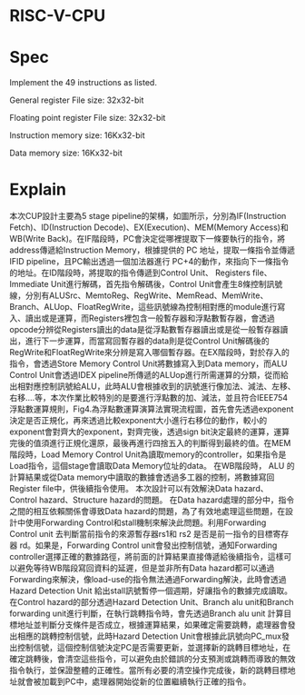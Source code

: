 # RISC-V-CPU


# Spec

Implement the 49 instructions as listed.

General register File size: 32x32-bit

Floating point register File size: 32x32-bit

Instruction memory size: 16Kx32-bit

Data memory size: 16Kx32-bit


# Explain


本次CUP設計主要為5 stage pipeline的架構，如圖所示，分別為IF(Instruction Fetch)、ID(Instruction Decode)、EX(Execution)、MEM(Memory Access)和WB(Write Back)。在IF階段時，PC會決定從哪裡提取下一條要執行的指令，將address傳遞給Instruction Memory，根據提供的 PC 地址，提取一條指令並傳遞IFID  pipeline，且PC輸出透過一個加法器進行 PC+4的動作，來指向下一條指令的地址。在ID階段時，將提取的指令傳遞到Control Unit、 Registers file、Immediate Unit進行解碼，首先指令解碼後，Control Unit會產生8條控制訊號線，分別有ALUSrc、MemtoReg、RegWrite、MemRead、MemWrite、Branch、ALUop、FloatRegWrite，這些訊號線為控制相對應的module進行寫入、讀出或是運算，而Registers裡包含一般暫存器和浮點數暫存器，會透過opcode分辨從Registers讀出的data是從浮點數暫存器讀出或是從一般暫存器讀出，進行下一步運算，而當寫回暫存器的data則是從Control Unit解碼後的RegWrite和FloatRegWrite來分辨是寫入哪個暫存器。在EX階段時，對於存入的指令，會透過Store Memory Control Unit將數據寫入到Data memory，而ALU Control Unit會透過IDEX  pipeline所傳遞的ALUop進行所需運算的分類，從而給出相對應控制訊號給ALU，此時ALU會根據收到的訊號進行像加法、減法、左移、右移….等，本次作業比較特別的是要進行浮點數的加、減法，並且符合IEEE754浮點數運算規則，Fig4.為浮點數運算演算法實現流程圖，首先會先透過exponent決定是否正規化，再來透過比較exponent大小進行右移位的動作，較小的exponent會對齊大的exponent，對齊完後，透過sign bit決定最終的運算，運算完後的值須進行正規化還原，最後再進行四捨五入的判斷得到最終的值。在MEM階段時，Load Memory Control Unit為讀取memory的controller，如果指令是Load指令，這個stage會讀取Data Memory位址的data。
        在WB階段時， ALU 的計算結果或從Data memory中讀取的數據會透過多工器的控制，將數據寫回Register file中，供後續指令使用。
         本次設計可以有效解決Data hazard、Control hazard、Structure hazard的問題。
         在Data hazard處理的部分中，指令之間的相互依賴關係會導致Data hazard的問題，為了有效地處理這些問題，在設計中使用Forwarding Control和stall機制來解決此問題。利用Forwarding Control  unit 去判斷當前指令的來源暫存器rs1和 rs2 是否是前一指令的目標寄存器 rd。如果是，Forwarding Control  unit會發出控制信號，通知Forwarding controller選擇正確的數據路徑，將前面的計算結果直接傳遞給後續指令，這樣可以避免等待WB階段寫回資料的延遲，但是並非所有Data hazard都可以通過Forwarding來解決，像load-use的指令無法通過Forwarding解決，此時會透過Hazard Detection Unit 給出stall訊號暫停一個週期，好讓指令的數據完成讀取。
        在Control hazard的部分透過Hazard Detection Unit、Branch alu unit和Branch forwarding unit進行判斷，在執行跳轉指令時，會先透過Branch alu unit 計算目標地址並判斷分支條件是否成立，根據運算結果，如果確定需要跳轉，處理器會發出相應的跳轉控制信號，此時Hazard Detection Unit會根據此訊號向PC_mux發出控制信號，這個控制信號決定PC是否需要更新，並選擇新的跳轉目標地址，在確定跳轉後，會清空這些指令，可以避免由於錯誤的分支預測或跳轉而導致的無效指令執行，並保證整體的正確性。當所有必要的清空操作完成後，新的跳轉目標地址就會被加載到PC中，處理器開始從新的位置繼續執行正確的指令。

